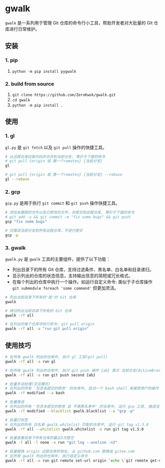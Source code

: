 # gwalk

`gwalk` 是一系列用于管理 Git 仓库的命令行小工具，帮助开发者对大批量的 Git 仓库进行日常维护。

## 安装

### 1. pip

1. `python -m pip install pygwalk`

### 2. build from source

1. `git clone https://github.com/ZeroKwok/gwalk.git`
2. `cd gwalk`
3. `python -m pip install .`

## 使用

### 1. gl

`gl.py` 是 `git fetch` 以及 `git pull` 操作的快捷工具。

```bash
# 从远程仓库拉取代码并合并到当前分支, 等价于下面的命令 
# git pull {origin 或 第一个remotes} {当前分支}
gl

# git pull {origin 或 第一个remotes} {当前分支} --rebase
gl --rebase
```

### 2. gcp

`gcp.py` 是用于执行 `git commit` 和 `git push` 操作快捷工具。

```bash
# 添加未跟踪的文件以及已修改的文件，并提交到远程仓库, 等价于下面的命令 
# git add -u && git commit -m "fix some bugs" && git push
gcp "fix some bugs"

# 仅推送当前分支到所有远程仓库，不进行提交
gcp -p
```

### 3. gwalk

`gwalk.py` 是 `gwalk` 工具的主要组件，提供了以下功能：

- 列出目录下的所有 Git 仓库，支持过滤条件、黑名单、白名单和目录递归。
- 显示列出的仓库的状态信息，支持输出信息的简短或冗长格式。
- 在每个列出的仓库中执行一个操作。如运行自定义命令: 类似于子仓库操作 `git submodule foreach 'some command'` 但更加灵活。

```bash
# 列出当前目录下所有的'脏'的 Git 仓库
gwalk

# 递归列出当前目录下所有的 Git 仓库
gwalk -rf all

# 在列出的每个仓库中执行命令: git pull origin
gwalk -rf all -a "run git pull origin"
```

## 使用技巧

```bash
# 在所有 gwalk 列出的仓库中, 执行 gl 工具(git pull)
gwalk -rf all -a run gl

# 在所有 gwalk 列出的仓库中, 执行 git push 操作 {ab} 表示 当前分支(ActiveBranch)
gwalk -rf all -a run git push second {ab}

# 批量手动处理(交互模式)
# 在列出的所有 '包含未提交的修改' 的仓库中, 启动一个 bash shell 来接受用户的操作
gwalk -rf modified --a bash

# 批量推送
# 在列出的所有 '包含未提交的修改 且 不再黑名单中' 的仓库中, 运行 gcp 工具, 推送当前分支到所有远程仓库
gwalk -rf modified --blacklist gwalk.blacklist --a "gcp -p"

# 批量打标签
# 在列出的所有 白名单 gwalk.whitelist 匹配的仓库中, 运行 git tag v1.5.0
gwalk -rf all --whitelist gwalk.whitelist -a run git tag v1.5.0

# 批量查看目录下所有仓库的最近3次提交
gwalk -f all -l none -a run "git log --oneline -n3"

# 批量替换 origin 远程仓库的地址, 从 github.com 替换成 gitee.com
# 在所有 gwalk 列出的仓库中, 执行自定义命令
gwalk -rf all -a run git remote set-url origin `echo \`git remote get-url origin\` | python -c "print(input().replace('github.com', 'gitee.com'))"`
```
